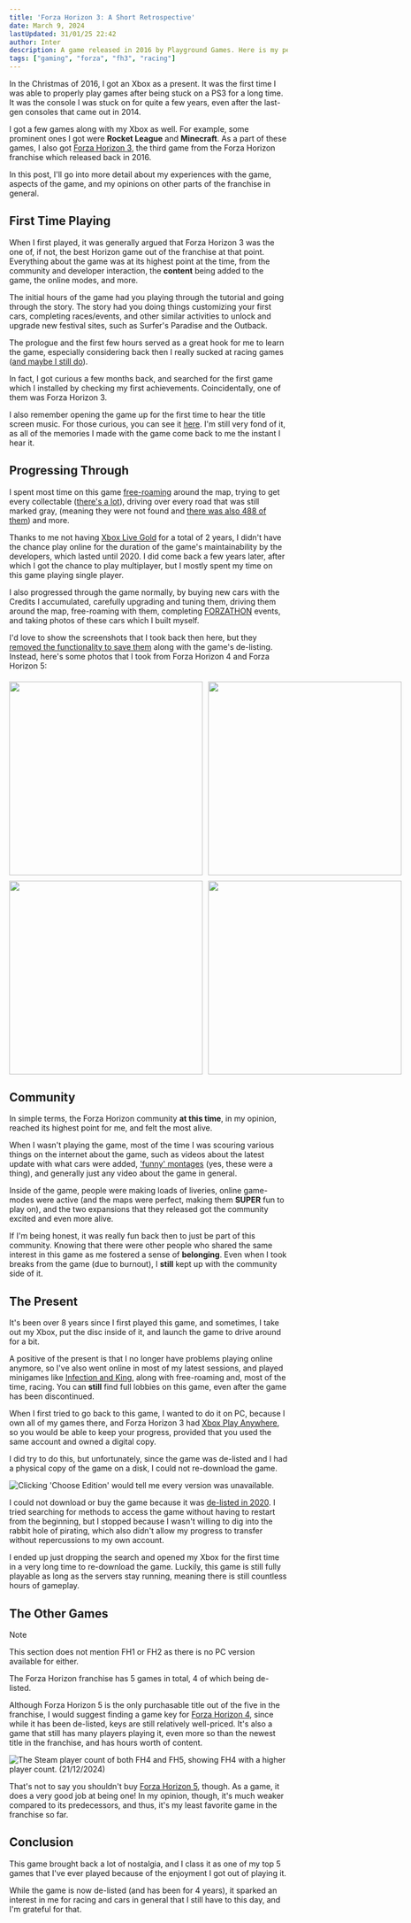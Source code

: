 ```yaml
---
title: 'Forza Horizon 3: A Short Retrospective'
date: March 9, 2024
lastUpdated: 31/01/25 22:42
author: Inter
description: A game released in 2016 by Playground Games. Here is my personal experience with it!
tags: ["gaming", "forza", "fh3", "racing"]
---
```


In the Christmas of 2016, I got an Xbox as a present. It was the first time I was able to properly play games after being stuck on a PS3 for a long time. It was the console I was stuck on for quite a few years, even after the last-gen consoles that came out in 2014. 

I got a few games along with my Xbox as well. For example, some prominent ones I got were **Rocket League** and **Minecraft**. As a part of these games, I also got [Forza Horizon 3](https://en.wikipedia.org/wiki/Forza_Horizon_3), the third game from the Forza Horizon franchise which released back in 2016.

In this post, I'll go into more detail about my experiences with the game, aspects of the game, and my opinions on other parts of the franchise in general.

## First Time Playing

When I first played, it was generally argued that Forza Horizon 3 was the one of, if not, the best Horizon game out of the franchise at that point. Everything about the game was at its highest point at the time, from the community and developer interaction, the **content** being added to the game, the online modes, and more.

The initial hours of the game had you playing through the tutorial and going through the story. The story had you doing things customizing your first cars, completing races/events, and other similar activities to unlock and upgrade new festival sites, such as Surfer's Paradise and the Outback. 

The prologue and the first few hours served as a great hook for me to learn the game, especially considering back then I really sucked at racing games ([and maybe I still do](https://twitter.com/accmpy/status/1760440009209917676)).

In fact, I got curious a few months back, and searched for the first game which I installed by checking my first achievements. Coincidentally, one of them was Forza Horizon 3. 

I also remember opening the game up for the first time to hear the title screen music. For those curious, you can see it [here](https://www.youtube.com/watch?v=2CbJUm_AfJs). I'm still very fond of it, as all of the memories I made with the game come back to me the instant I hear it.

## Progressing Through

I spent most time on this game [free-roaming](https://en.wiktionary.org/wiki/free_roam) around the map, trying to get every collectable ([there's a lot](https://www.ign.com/maps/forza-horizon-3/australia)), driving over every road that was still marked gray, (meaning they were not found and [there was also 488 of them](https://www.trueachievements.com/a223064/i-know-these-roads-achievement)) and more.

Thanks to me not having [Xbox Live Gold](https://www.xbox.com/en-GB/live/gold) for a total of 2 years, I didn't have the chance play online for the duration of the game's maintainability by the developers, which lasted until 2020. I did come back a few years later, after which I got the chance to play multiplayer, but I mostly spent my time on this game playing single player.

I also progressed through the game normally, by buying new cars with the Credits I accumulated, carefully upgrading and tuning them, driving them around the map, free-roaming with them, completing [FORZATHON](https://forza.fandom.com/wiki/Forza_Horizon_3/Forzathon) events, and taking photos of these cars which I built myself. 

I'd love to show the screenshots that I took back then here, but they [removed the functionality to save them](https://steamcommunity.com/app/1551360/discussions/0/3416557114763087581/) along with the game's de-listing. Instead, here's some photos that I took from Forza Horizon 4 and Forza Horizon 5:

<div align="center">
  <div style="display: grid; grid-template-columns: repeat(2, 1fr); gap: 10px; margin-top: 20px;">
    <img src="/images/fh3-retrospective/forza-image-1.png" width="350">
    <img src="/images/fh3-retrospective/forza-image-2.png" width="350">
    <img src="/images/fh3-retrospective/forza-image-3.png" width="350">
    <img src="/images/fh3-retrospective/forza-image-4.png" width="350">
  </div>
</div>

## Community

In simple terms, the Forza Horizon community **at this time**, in my opinion, reached its highest point for me, and felt the most alive.

When I wasn't playing the game, most of the time I was scouring various things on the internet about the game, such as videos about the latest update with what cars were added, ['funny' montages](https://www.youtube.com/watch?v=jE37PeTZtEg&t=38s) (yes, these were a thing), and generally just any video about the game in general.

Inside of the game, people were making loads of liveries, online game-modes were active (and the maps were perfect, making them **SUPER** fun to play on), and the two expansions that they released got the community excited and even more alive.

If I'm being honest, it was really fun back then to just be part of this community. Knowing that there were other people who shared the same interest in this game as me fostered a sense of **belonging**. Even when I took breaks from the game (due to burnout), I **still** kept up with the community side of it.

## The Present

It's been over 8 years since I first played this game, and sometimes, I take out my Xbox, put the disc inside of it, and launch the game to drive around for a bit.

A positive of the present is that I no longer have problems playing online anymore, so I've also went online in most of my latest sessions, and played minigames like [Infection and King](https://support.forzamotorsport.net/hc/en-us/articles/360005307274-FH3-Playground-Games), along with free-roaming and, most of the time, racing. You can **still** find full lobbies on this game, even after the game has been discontinued.

When I first tried to go back to this game, I wanted to do it on PC, because I own all of my games there, and Forza Horizon 3 had [Xbox Play Anywhere](https://www.xbox.com/en-US/games/xbox-play-anywhere), so you would be able to keep your progress, provided that you used the same account and owned a digital copy.

I did try to do this, but unfortunately, since the game was de-listed and I had a physical copy of the game on a disk, I could not re-download the game.

![Clicking 'Choose Edition' would tell me every version was unavailable.](/images/fh3-retrospective/fh3-delisted.png)

I could not download or buy the game because it was [de-listed in 2020](https://support.forzamotorsport.net/hc/en-us/articles/360052097274-Forza-Horizon-3-Unavailable-for-Purchase#:~:text=Forza%20Horizon%203%20and%20its,game%20and%20its%20associated%20content.). I tried searching for methods to access the game without having to restart from the beginning, but I stopped because I wasn't willing to dig into the rabbit hole of pirating, which also didn't allow my progress to transfer without repercussions to my own account.

I ended up just dropping the search and opened my Xbox for the first time in a very long time to re-download the game. Luckily, this game is still fully playable as long as the servers stay running, meaning there is still countless hours of gameplay.

## The Other Games

> [!NOTE]
> This section does not mention FH1 or FH2 as there is no PC version available for either.

The Forza Horizon franchise has 5 games in total, 4 of which being de-listed.

Although Forza Horizon 5 is the only purchasable title out of the five in the franchise, I would suggest finding a game key for [Forza Horizon 4](https://store.steampowered.com/app/1293830/Forza_Horizon_4/), since while it has been de-listed, keys are still relatively well-priced. It's also a game that still has many players playing it, even more so than the newest title in the franchise, and has hours worth of content.

![The Steam player count of both FH4 and FH5, showing FH4 with a higher player count. (21/12/2024)](/images/fh3-retrospective/fh4-and-fh5-players.png)

That's not to say you shouldn't buy [Forza Horizon 5](https://store.steampowered.com/app/1551360/Forza_Horizon_5/), though. As a game, it does a very good job at being one! In my opinion, though, it's much weaker compared to its predecessors, and thus, it's my least favorite game in the franchise so far.

## Conclusion

This game brought back a lot of nostalgia, and I class it as one of my top 5 games that I've ever played because of the enjoyment I got out of playing it.

While the game is now de-listed (and has been for 4 years), it sparked an interest in me for racing and cars in general that I still have to this day, and I'm grateful for that.